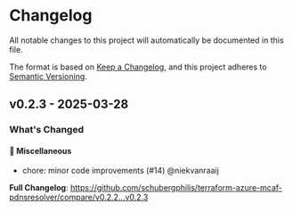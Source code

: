 # Changelog

All notable changes to this project will automatically be documented in this file.

The format is based on [Keep a Changelog](https://keepachangelog.com/en/1.0.0/), and this project adheres to [Semantic Versioning](https://semver.org/spec/v2.0.0.html).

## v0.2.3 - 2025-03-28

### What's Changed

#### 🧺 Miscellaneous

* chore: minor code improvements (#14) @niekvanraaij

**Full Changelog**: https://github.com/schubergphilis/terraform-azure-mcaf-pdnsresolver/compare/v0.2.2...v0.2.3
